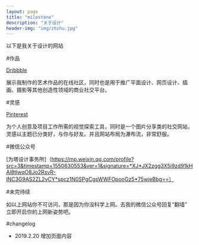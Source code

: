 ```yaml
---
layout: page
title: "milestone"
description: "关于设计"
header-img: "img/zhihu.jpg"
---
```


以下是我关于设计的网站

#作品

[Dribbble](https://dribbble.com/XIAHIBB)

展示我制作的艺术作品的在线社区，同时也是用于推广平面设计、网页设计、插画、摄影等其他创造性领域的商业社交平台。

#灵感

[Pinterest](https://www.pinterest.com/xiahibb/)

为个人创意及项目工作所需的视觉探索工具，同时是一个图片分享类的社交网站，灵感以主题已分类好，与你与好友。并且网站布局为瀑布流，非常舒服。

#微信公众号

[为塔设计事务所]（https://mp.weixin.qq.com/profile?src=3&timestamp=1550630553&ver=1&signature=*XJ*JX2zgg3X5i9zd91kHAl8tIwqO8Jo2RsvR-lNC3G9AS2ZL2vCY*spcz1N0SPgCgsWWFOpooGz5*75wieBbg==）


#未完待续

如以上网站你不可访问，那是因为你没科学上网。去我的微信公众号回复“翻墙” 立即开启你的上网新姿势吧。


#changelog

- 2019.2.20 增加页面内容






